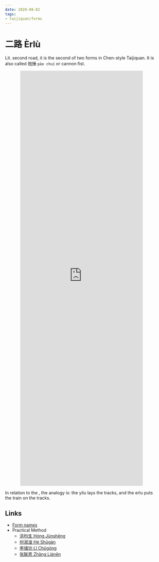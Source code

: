 ```yaml
---
date: 2020-08-02
tags:
- taijiquan/forms
---
```


# 二路 Èrlù

Lit. second road, it is the second of two forms in Chen-style Taijiquan.  It is also called 炮捶 `pào chuí` or cannon fist.

<div style="text-align: center;"><iframe width="80%" height="35%" src="https://www.youtube.com/embed/VBvz8sLFIqc" frameborder="0" allow="accelerometer; autoplay; encrypted-media; gyroscope; picture-in-picture" allowfullscreen></iframe></div>

In relation to the <yilu>, the analogy is: the yilu lays the tracks, and the erlu puts the train on the tracks.

## Links
- [Form names](https://docs.google.com/spreadsheets/d/1HQCIIqI1Gy40Krl2X6md_P_GNMFBc4YDTelKBQG2K4E/edit?usp=sharing)
- Practical Method
  - [洪均生 Hóng Jūnshēng](https://youtu.be/FkCncgaAxTA)
  - [何淑淦 Hé Shūgàn](https://youtu.be/8y-xWcDLdhw)
  - [李储功 Lǐ Chǔgōng](https://youtu.be/0galnbmF2UQ)
  - [张联恩 Zhāng Liánēn](https://youtu.be/oAv58dCWmZA)
